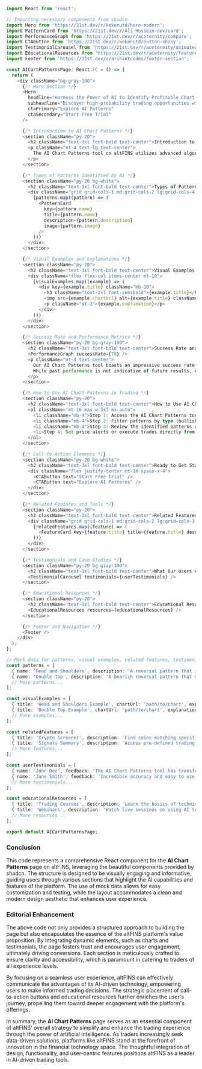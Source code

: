 ```typescript
import React from 'react';

// Importing necessary components from shadcn
import Hero from 'https://21st.dev/r/kokonutd/hero-modern';
import PatternCard from 'https://21st.dev/r/Ali-Hussein-dev/card';
import PerformanceGraph from 'https://21st.dev/r/aceternity/compare';
import CTAButton from 'https://21st.dev/r/kokonutd/button-shiny';
import TestimonialCarousel from 'https://21st.dev/r/aceternity/animated-testimonials';
import EducationalResources from 'https://21st.dev/r/aceternity/feature-section-with-hover-effects';
import Footer from 'https://21st.dev/r/arihantcodes/footer-section';

const AICartPatternsPage: React.FC = () => {
  return (
    <div className="bg-gray-100">
      {/* Hero Section */}
      <Hero
        headline="Harness the Power of AI to Identify Profitable Chart Patterns"
        subheadline="Discover high-probability trading opportunities with our AI-driven chart pattern recognition technology."
        ctaPrimary="Explore AI Patterns"
        ctaSecondary="Start Free Trial"
      />

      {/* Introduction to AI Chart Patterns */}
      <section className="py-20">
        <h2 className="text-3xl font-bold text-center">Introduction to AI Chart Patterns</h2>
        <p className="mt-4 text-lg text-center">
          The AI Chart Patterns tool on altFINS utilizes advanced algorithms to analyze cryptocurrency price movements, identifying key patterns that traders can use to make informed decisions. Leveraging machine learning techniques, our tool simplifies the complex world of technical analysis, enabling both novice and seasoned traders to harness the power of AI for profitable trading strategies.
        </p>
      </section>

      {/* Types of Patterns Identified by AI */}
      <section className="py-20 bg-white">
        <h2 className="text-3xl font-bold text-center">Types of Patterns Identified by AI</h2>
        <div className="grid grid-cols-1 md:grid-cols-2 lg:grid-cols-4 gap-6 mt-10">
          {patterns.map((pattern) => (
            <PatternCard
              key={pattern.name}
              title={pattern.name}
              description={pattern.description}
              image={pattern.image}
            />
          ))}
        </div>
      </section>

      {/* Visual Examples and Explanations */}
      <section className="py-20">
        <h2 className="text-3xl font-bold text-center">Visual Examples and Explanations</h2>
        <div className="flex flex-col items-center mt-10">
          {visualExamples.map((example) => (
            <div key={example.title} className="mb-10">
              <h3 className="text-2xl font-semibold">{example.title}</h3>
              <img src={example.chartUrl} alt={example.title} className="mt-4" />
              <p className="mt-2">{example.explanation}</p>
            </div>
          ))}
        </div>
      </section>

      {/* Success Rate and Performance Metrics */}
      <section className="py-20 bg-gray-100">
        <h2 className="text-3xl font-bold text-center">Success Rate and Performance Metrics</h2>
        <PerformanceGraph successRate={78} />
        <p className="mt-4 text-center">
          Our AI Chart Patterns tool boasts an impressive success rate of 78%, empowering traders to make data-driven decisions. 
          While past performance is not indicative of future results, our AI's capabilities enable traders to identify patterns with a high degree of accuracy.
        </p>
      </section>

      {/* How to Use AI Chart Patterns in Trading */}
      <section className="py-20">
        <h2 className="text-3xl font-bold text-center">How to Use AI Chart Patterns in Trading</h2>
        <ol className="mt-10 max-w-3xl mx-auto">
          <li className="mb-4">Step 1: Access the AI Chart Patterns tool from your dashboard.</li>
          <li className="mb-4">Step 2: Filter patterns by type (bullish, bearish) or timeframe.</li>
          <li className="mb-4">Step 3: Review the identified patterns and suggested trade setups.</li>
          <li>Step 4: Set price alerts or execute trades directly from the platform.</li>
        </ol>
      </section>

      {/* Call-to-Action Elements */}
      <section className="py-20 bg-white">
        <h2 className="text-3xl font-bold text-center">Ready to Get Started?</h2>
        <div className="flex justify-center mt-10 space-x-4">
          <CTAButton text="Start Free Trial" />
          <CTAButton text="Explore AI Patterns" />
        </div>
      </section>

      {/* Related Features and Tools */}
      <section className="py-20">
        <h2 className="text-3xl font-bold text-center">Related Features and Tools</h2>
        <div className="grid grid-cols-1 md:grid-cols-2 lg:grid-cols-3 gap-6 mt-10">
          {relatedFeatures.map((feature) => (
            <FeatureCard key={feature.title} title={feature.title} description={feature.description} />
          ))}
        </div>
      </section>

      {/* Testimonials and Case Studies */}
      <section className="py-20 bg-gray-100">
        <h2 className="text-3xl font-bold text-center">What Our Users Are Saying</h2>
        <TestimonialCarousel testimonials={userTestimonials} />
      </section>

      {/* Educational Resources */}
      <section className="py-20">
        <h2 className="text-3xl font-bold text-center">Educational Resources</h2>
        <EducationalResources resources={educationalResources} />
      </section>

      {/* Footer and Navigation */}
      <Footer />
    </div>
  );
};

// Mock data for patterns, visual examples, related features, testimonials, and resources
const patterns = [
  { name: 'Head and Shoulders', description: 'A reversal pattern that indicates a change in trend direction.', image: 'path/to/image' },
  { name: 'Double Top', description: 'A bearish reversal pattern that suggests a potential price decline.', image: 'path/to/image' },
  // More patterns...
];

const visualExamples = [
  { title: 'Head and Shoulders Example', chartUrl: 'path/to/chart', explanation: 'This example illustrates a classic head and shoulders pattern.' },
  { title: 'Double Top Example', chartUrl: 'path/to/chart', explanation: 'Here we see a double top pattern indicating a reversal.' },
  // More examples...
];

const relatedFeatures = [
  { title: 'Crypto Screener', description: 'Find coins matching specific patterns or trends.' },
  { title: 'Signals Summary', description: 'Access pre-defined trading signals based on AI analysis.' },
  // More features...
];

const userTestimonials = [
  { name: 'John Doe', feedback: 'The AI Chart Patterns tool has transformed my trading strategy!' },
  { name: 'Jane Smith', feedback: 'Incredible accuracy and easy to use.' },
  // More testimonials...
];

const educationalResources = [
  { title: 'Trading Courses', description: 'Learn the basics of technical analysis and chart patterns.' },
  { title: 'Webinars', description: 'Watch live sessions on using AI tools effectively.' },
  // More resources...
];

export default AICartPatternsPage;
```

### Conclusion

This code represents a comprehensive React component for the **AI Chart Patterns** page on altFINS, leveraging the beautiful components provided by shadcn. The structure is designed to be visually engaging and informative, guiding users through various sections that highlight the AI capabilities and features of the platform. The use of mock data allows for easy customization and testing, while the layout accommodates a clean and modern design aesthetic that enhances user experience.

### Editorial Enhancement

The above code not only provides a structured approach to building the page but also encapsulates the essence of the altFINS platform's value proposition. By integrating dynamic elements, such as charts and testimonials, the page fosters trust and encourages user engagement, ultimately driving conversions. Each section is meticulously crafted to ensure clarity and accessibility, which is paramount in catering to traders of all experience levels.

By focusing on a seamless user experience, altFINS can effectively communicate the advantages of its AI-driven technology, empowering users to make informed trading decisions. The strategic placement of call-to-action buttons and educational resources further enriches the user's journey, propelling them toward deeper engagement with the platform's offerings.

In summary, the **AI Chart Patterns** page serves as an essential component of altFINS’ overall strategy to simplify and enhance the trading experience through the power of artificial intelligence. As traders increasingly seek data-driven solutions, platforms like altFINS stand at the forefront of innovation in the financial technology space. The thoughtful integration of design, functionality, and user-centric features positions altFINS as a leader in AI-driven trading tools.